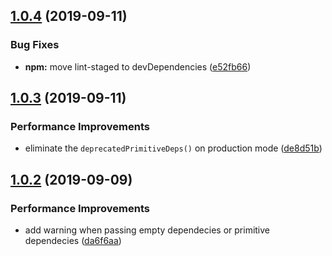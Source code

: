 ## [1.0.4](https://github.com/lintuming/react-shallow-hooks/compare/v1.0.3...v1.0.4) (2019-09-11)


### Bug Fixes

* **npm:** move lint-staged to devDependencies ([e52fb66](https://github.com/lintuming/react-shallow-hooks/commit/e52fb66))

## [1.0.3](https://github.com/lintuming/react-shallow-hooks/compare/v1.0.2...v1.0.3) (2019-09-11)


### Performance Improvements

* eliminate the `deprecatedPrimitiveDeps()` on production mode ([de8d51b](https://github.com/lintuming/react-shallow-hooks/commit/de8d51b))

## [1.0.2](https://github.com/lintuming/react-shallow-hooks/compare/v1.0.1...v1.0.2) (2019-09-09)


### Performance Improvements

* add warning when passing empty dependecies or primitive dependecies ([da6f6aa](https://github.com/lintuming/react-shallow-hooks/commit/da6f6aa))
